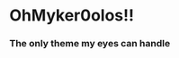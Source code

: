 <h1>OhMyker0olos!!</h1>
<h3>The only theme my eyes can handle</h3>

<!-- <h4>C#</h4>
<a href=""><img src="https://gitlab.com/herpproject/purple-oblivione-theme/raw/master/images/csharp.jpg"></a>
<h4>JS</h4>
<a href=""><img src="https://gitlab.com/herpproject/purple-oblivione-theme/raw/master/images/js.jpg"></a>
<h4>XML</h4>
<a href=""><img src="https://gitlab.com/herpproject/purple-oblivione-theme/raw/master/images/xml.jpg"></a>
<h4>JSON</h4>
<a href=""><img src="https://gitlab.com/herpproject/purple-oblivione-theme/raw/master/images/json.jpg"></a> -->